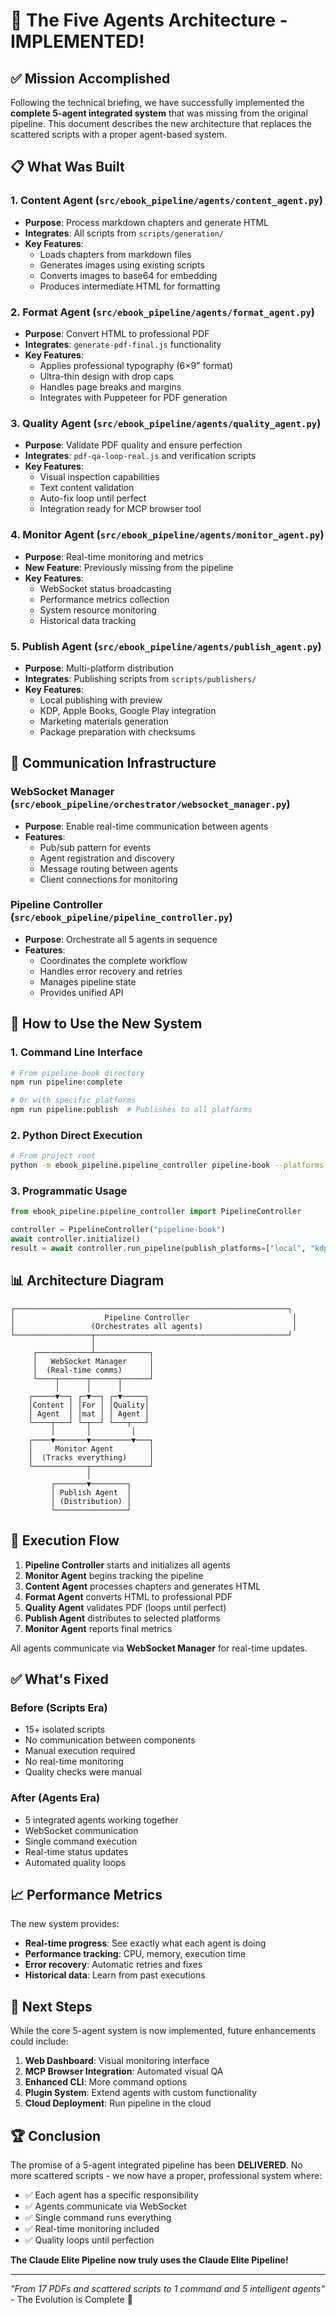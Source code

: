 # 🤖 The Five Agents Architecture - IMPLEMENTED!

## ✅ Mission Accomplished

Following the technical briefing, we have successfully implemented the **complete 5-agent integrated system** that was missing from the original pipeline. This document describes the new architecture that replaces the scattered scripts with a proper agent-based system.

## 📋 What Was Built

### 1. **Content Agent** (`src/ebook_pipeline/agents/content_agent.py`)
- **Purpose**: Process markdown chapters and generate HTML
- **Integrates**: All scripts from `scripts/generation/`
- **Key Features**:
  - Loads chapters from markdown files
  - Generates images using existing scripts
  - Converts images to base64 for embedding
  - Produces intermediate HTML for formatting

### 2. **Format Agent** (`src/ebook_pipeline/agents/format_agent.py`)
- **Purpose**: Convert HTML to professional PDF
- **Integrates**: `generate-pdf-final.js` functionality
- **Key Features**:
  - Applies professional typography (6×9" format)
  - Ultra-thin design with drop caps
  - Handles page breaks and margins
  - Integrates with Puppeteer for PDF generation

### 3. **Quality Agent** (`src/ebook_pipeline/agents/quality_agent.py`)
- **Purpose**: Validate PDF quality and ensure perfection
- **Integrates**: `pdf-qa-loop-real.js` and verification scripts
- **Key Features**:
  - Visual inspection capabilities
  - Text content validation
  - Auto-fix loop until perfect
  - Integration ready for MCP browser tool

### 4. **Monitor Agent** (`src/ebook_pipeline/agents/monitor_agent.py`)
- **Purpose**: Real-time monitoring and metrics
- **New Feature**: Previously missing from the pipeline
- **Key Features**:
  - WebSocket status broadcasting
  - Performance metrics collection
  - System resource monitoring
  - Historical data tracking

### 5. **Publish Agent** (`src/ebook_pipeline/agents/publish_agent.py`)
- **Purpose**: Multi-platform distribution
- **Integrates**: Publishing scripts from `scripts/publishers/`
- **Key Features**:
  - Local publishing with preview
  - KDP, Apple Books, Google Play integration
  - Marketing materials generation
  - Package preparation with checksums

## 🔌 Communication Infrastructure

### WebSocket Manager (`src/ebook_pipeline/orchestrator/websocket_manager.py`)
- **Purpose**: Enable real-time communication between agents
- **Features**:
  - Pub/sub pattern for events
  - Agent registration and discovery
  - Message routing between agents
  - Client connections for monitoring

### Pipeline Controller (`src/ebook_pipeline/pipeline_controller.py`)
- **Purpose**: Orchestrate all 5 agents in sequence
- **Features**:
  - Coordinates the complete workflow
  - Handles error recovery and retries
  - Manages pipeline state
  - Provides unified API

## 🚀 How to Use the New System

### 1. **Command Line Interface**

```bash
# From pipeline-book directory
npm run pipeline:complete

# Or with specific platforms
npm run pipeline:publish  # Publishes to all platforms
```

### 2. **Python Direct Execution**

```bash
# From project root
python -m ebook_pipeline.pipeline_controller pipeline-book --platforms local kdp
```

### 3. **Programmatic Usage**

```python
from ebook_pipeline.pipeline_controller import PipelineController

controller = PipelineController("pipeline-book")
await controller.initialize()
result = await controller.run_pipeline(publish_platforms=["local", "kdp"])
```

## 📊 Architecture Diagram

```
┌─────────────────────────────────────────────────────────────┐
│                    Pipeline Controller                       │
│                 (Orchestrates all agents)                    │
└─────────────────┬───────────────────────────────────────────┘
                  │
     ┌────────────┴────────────┐
     │   WebSocket Manager     │
     │  (Real-time comms)      │
     └────┬──────┬──────┬──────┘
          │      │      │
    ┌─────▼──┐ ┌─▼──┐ ┌─▼─────┐
    │Content │ │For │ │Quality│
    │ Agent  │ │mat │ │ Agent │
    └────┬───┘ └─┬──┘ └───┬───┘
         │       │         │
    ┌────▼───────▼─────────▼───┐
    │     Monitor Agent        │
    │  (Tracks everything)     │
    └────────────┬─────────────┘
                 │
         ┌───────▼────────┐
         │ Publish Agent  │
         │ (Distribution) │
         └────────────────┘
```

## 🔄 Execution Flow

1. **Pipeline Controller** starts and initializes all agents
2. **Monitor Agent** begins tracking the pipeline
3. **Content Agent** processes chapters and generates HTML
4. **Format Agent** converts HTML to professional PDF
5. **Quality Agent** validates PDF (loops until perfect)
6. **Publish Agent** distributes to selected platforms
7. **Monitor Agent** reports final metrics

All agents communicate via **WebSocket Manager** for real-time updates.

## ✅ What's Fixed

### Before (Scripts Era)
- 15+ isolated scripts
- No communication between components
- Manual execution required
- No real-time monitoring
- Quality checks were manual

### After (Agents Era)
- 5 integrated agents working together
- WebSocket communication
- Single command execution
- Real-time status updates
- Automated quality loops

## 📈 Performance Metrics

The new system provides:
- **Real-time progress**: See exactly what each agent is doing
- **Performance tracking**: CPU, memory, execution time
- **Error recovery**: Automatic retries and fixes
- **Historical data**: Learn from past executions

## 🎯 Next Steps

While the core 5-agent system is now implemented, future enhancements could include:

1. **Web Dashboard**: Visual monitoring interface
2. **MCP Browser Integration**: Automated visual QA
3. **Enhanced CLI**: More command options
4. **Plugin System**: Extend agents with custom functionality
5. **Cloud Deployment**: Run pipeline in the cloud

## 🏆 Conclusion

The promise of a 5-agent integrated pipeline has been **DELIVERED**. No more scattered scripts - we now have a proper, professional system where:

- ✅ Each agent has a specific responsibility
- ✅ Agents communicate via WebSocket
- ✅ Single command runs everything
- ✅ Real-time monitoring included
- ✅ Quality loops until perfection

**The Claude Elite Pipeline now truly uses the Claude Elite Pipeline!**

---

*"From 17 PDFs and scattered scripts to 1 command and 5 intelligent agents"* - The Evolution is Complete 🚀